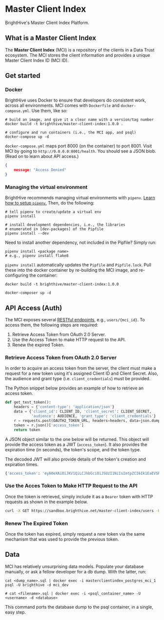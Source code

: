# Master Client Index

BrightHive's Master Client Index Platform.

## What is a Master Client Index

The **Master Client Index** (MCI) is a repository of the clients in a Data Trust ecosystem. The MCI stores the client information and provides a unique Master Client Index ID (MCI ID).

## Get started

### Docker

BrightHive uses Docker to ensure that developers do consistent work, across all environments. MCI comes with `Dockerfile` and `docker-compose.yml`. Use them, like so:

```
# build an image, and give it a clear name with a version/tag number
docker build -t brighthive/master-client-index:1.0.0 .

# configure and run containers (i.e., the MCI app, and psql)
docker-compose up -d
```

`docker-compose.yml` maps port 8000 (on the container) to port 8001. Visit MCI by going to `http://0.0.0.0:8001/health`. You should see a JSON blob. (Read on to learn about API access.)

```json
{
	message: "Access Denied"
}
```

### Managing the virtual environment

BrightHive recommends managing virtual environments with `pipenv`. [Learn how to setup `pipenv`.](https://docs.pipenv.org/en/latest/) Then, do the following:

```
# tell pipenv to create/update a virtual env
pipenv install

# install development dependencies, i.e., the libraries
# enumerated in [dev-packages] of the Pipfile
pipenv install --dev
```

Need to install another dependency, not included in the Pipfile? Simply run:

```
pipenv install <package name>
# e.g., pipenv install flake8
```
 
`pipenv install` automatically updates the `Pipfile` and `Pipfile.lock`. Pull these into the docker container by re-building the MCI image, and re-configuring the container:

```
docker build -t brighthive/master-client-index:1.0.0

docker-composer up -d
```

## API Access (Auth)

The MCI exposes several [RESTful endpoints](https://app.swaggerhub.com/apis-docs/BrightHive/master-client-index/1.0.0), e.g., `users/{mci_id}`. To access them, the following steps are required:

1. Retrieve Access Token from OAuth 2.0 Server.
2. Use the Access Token to make HTTP request to the API.
3. Renew the expired Token.

### Retrieve Access Token from OAuth 2.0 Server

In order to acquire an access token from the server, the client must make a request for a new token using it's assigned Client ID and Client Secret. Also, the audience and grant type (i.e. `client_credentials`) must be provided.

The Python snippet below provides an example of how to retrieve an access token.

```python
def get_test_token():
    headers = {'content-type': 'application/json'}
    data = {'client_id': CLIENT_ID, 'client_secret': CLIENT_SECRET,
            'audience': AUDIENCE, 'grant_type': 'client_credentials'}
    r = requests.post(OAUTH2_TOKEN_URL, headers=headers, data=json.dumps(data))
    token = r.json()['access_token']
    return token
```

A JSON object similar to the one below will be returned. This object will provide the access token as a JWT (`access_token`). It also provides the expiration time (in seconds), the token's scope, and the token type.

The decoded JWT will also provide details of the token's creation and expiration times.

```bash
{'access_token': 'eyA0eXAiOiJKV1QiLCJhbGciOiJSUzI1NiIsImtpZCI6Ik1EaEVSRUV6UXpBek56WkJNVGM1TVRJM05EZ3lSVEk1UlRFNVFrWkZRMFUxUlROR01qZ3pNUSJ9.eyJpc3MiOiJodHRwczovL2JyaWdodGhpdmUtdGVzdC5hdXRoMC5jb20vIiwic3ViIjoiOGYwT1lnMUJleW40NjZoaXlPSlZka3ZlRndWdm9GT2lAY2xpZW50cyIsImF1ZCI6Imh0dHA6Ly9sb2NhbGhvc3Q6ODAwMCIsImlhdCI6MTU1Mzg3NDY1NSwiZXhwIjoxNTUzODc1MjU1LCJhenAiOiI4ZjBPWWcxQmV5bjQ2NmhpeU9KVmRrdmVGd1Z2b0ZPaSIsInNjb3BlIjoiZ2V0OnVzZXJzIiwiZ3R5IjoiY2xpZW50LQNyPWRlbnRpYWxzIn0.H_H7KC9VcTOE-6vcKE711CnHGQpD5Y6dNHJYGetm4DOlKf90u00eSqlc3sX5ZECF5uUVnk-SSd3yM4FxBXhrZYc7Wv3jrg0Ms2uFrAijR8-ZPB0Wlo0ig2aoyahsnzrut1Bln4d-rfzVFDfHpTo2zocRzxEBdw8VLr9MCE5ZZ4N9rj4RgjH1cV8QGKim6DtvjbCZUiQL0LF4icox3mKASW1Yekt7LtodUnJJmR3JgvaSibyQSAt0wSYe2v5kvbdMY89N4iHuJ5FTGJUIIub28inhEnsdXJUtSoBPSzfCARNjRQwaZvw05fSENfUyr8Z5kmZntW0gMKseB2X7_fJ4jQ', 'scope': 'get:users', 'expires_in': 600, 'token_type': 'Bearer'}
```

### Use the Acces Token to Make HTTP Request to the API

Once the token is retrieved, simply include it as a `Bearer` token with HTTP requests as shown in the example below.

```bash
curl -X GET https://sandbox.brighthive.net/master-client-index/users -H 'Authorization: Bearer eyA0eXAiOiJKV1QiLCJhbGci...'

```

### Renew The Expired Token

Once the token has expired, simply request a new token via the same mechanism that was used to provide the previous token.

## Data

MCI has relatively unsurprising data models. Populate your database manually, or ask a fellow developer for a db dump. With the latter, run:

```
cat <dump_name>.sql | docker exec -i masterclientindex_postgres_mci_1 psql -U brighthive -d mci_dev

# cat <filename>.sql | docker exec -i <psql_container_name> -U <username> -d <database>
```

This command ports the database dump to the psql container, in a single, easy step.

